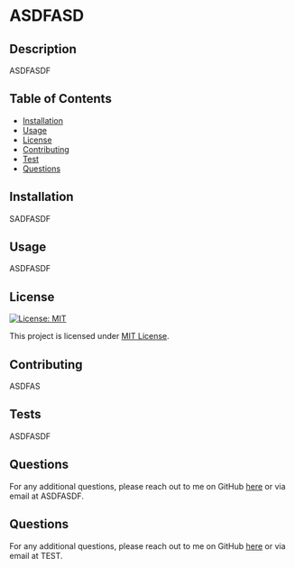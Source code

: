 # ASDFASD

## Description

ASDFASDF

## Table of Contents

- [Installation](#installation)
- [Usage](#usage)
- [License](#license)
- [Contributing](#contributing)
- [Test](#test)
- [Questions](#questions)

## Installation

SADFASDF

## Usage

ASDFASDF

## License

[![License: MIT](https://img.shields.io/badge/License-MIT-yellow.svg)](https://opensource.org/licenses/MIT)

  This project is licensed under [MIT License](https://opensource.org/licenses/MIT).

## Contributing

ASDFAS

## Tests

ASDFASDF

## Questions

For any additional questions, please reach out to me on GitHub [here](https://github.com/ASDFSAD) or via email at ASDFASDF.

## Questions

For any additional questions, please reach out to me on GitHub [here](https://github.com/TEST) or via email at TEST.
